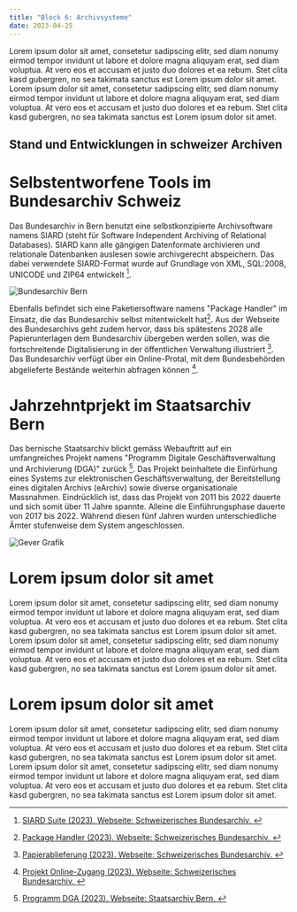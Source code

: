 ```yaml
---
title: "Block 6: Archivsysteme"
date: 2023-04-25
---
```


Lorem ipsum dolor sit amet, consetetur sadipscing elitr, sed diam nonumy eirmod tempor invidunt ut labore et dolore magna aliquyam erat, sed diam voluptua. At vero eos et accusam et justo duo dolores et ea rebum. Stet clita kasd gubergren, no sea takimata sanctus est Lorem ipsum dolor sit amet. Lorem ipsum dolor sit amet, consetetur sadipscing elitr, sed diam nonumy eirmod tempor invidunt ut labore et dolore magna aliquyam erat, sed diam voluptua. At vero eos et accusam et justo duo dolores et ea rebum. Stet clita kasd gubergren, no sea takimata sanctus est Lorem ipsum dolor sit amet.

## Stand und Entwicklungen in schweizer Archiven

# Selbstentworfene Tools im Bundesarchiv Schweiz
Das Bundesarchiv in Bern benutzt eine selbstkonzipierte Archivsoftware namens SIARD (steht für Software Independent Archiving of Relational Databases). SIARD kann alle gängigen Datenformate archivieren und relationale Datenbanken auslesen sowie archivgerecht abspeichern. Das dabei verwendete  SIARD-Format wurde auf Grundlage von XML, SQL:2008, UNICODE und ZIP64 entwickelt [^1].

![Bundesarchiv Bern](https://www.bar.admin.ch/bar/de/home/ueber-uns/das-bundesarchiv/_jcr_content/par/image/image.imagespooler.jpg/1639554724842/das_bundesarchiv_747x200.jpg)

Ebenfalls befindet sich eine Paketiersoftware namens "Package Handler" im Einsatz, die das Bundesarchiv selbst mitentwickelt hat[^2]. Aus der Webseite des Bundesarchivs geht zudem hervor, dass bis spätestens 2028 alle Papierunterlagen dem Bundesarchiv übergeben werden sollen, was die fortschreitende Digitalisierung in der öffentlichen Verwaltung illustriert [^3]. Das Bundesarchiv verfügt über ein Online-Protal, mit dem Bundesbehörden abgelieferte Bestände weiterhin abfragen können [^4].

# Jahrzehntprjekt im Staatsarchiv Bern

Das bernische Staatsarchiv blickt gemäss Webauftritt auf ein umfangreiches Projekt namens "Programm Digitale Geschäftsverwaltung und Archivierung (DGA)" zurück [^5]. Das Projekt beinhaltete die Einfürhung eines Systems zur elektronischen Geschäftsverwaltung, der Bereitstellung eines digitalen Archivs (eArchiv) sowie diverse organisationale Massnahmen. Eindrücklich ist, dass das Projekt von 2011 bis 2022 dauerte und sich somit über 11 Jahre spannte. Alleine die Einführungsphase dauerte von 2017 bis 2022. Während diesen fünf Jahren wurden unterschiedliche Ämter stufenweise dem System angeschlossen.

![Gever Grafik](https://newweb.imgix.net/content/dam/staatsarchiv_sta/bilder/de/fuer-behoerden/umfang-dga.jpg)


# Lorem ipsum dolor sit amet

Lorem ipsum dolor sit amet, consetetur sadipscing elitr, sed diam nonumy eirmod tempor invidunt ut labore et dolore magna aliquyam erat, sed diam voluptua. At vero eos et accusam et justo duo dolores et ea rebum. Stet clita kasd gubergren, no sea takimata sanctus est Lorem ipsum dolor sit amet. Lorem ipsum dolor sit amet, consetetur sadipscing elitr, sed diam nonumy eirmod tempor invidunt ut labore et dolore magna aliquyam erat, sed diam voluptua. At vero eos et accusam et justo duo dolores et ea rebum. Stet clita kasd gubergren, no sea takimata sanctus est Lorem ipsum dolor sit amet.

# Lorem ipsum dolor sit amet

Lorem ipsum dolor sit amet, consetetur sadipscing elitr, sed diam nonumy eirmod tempor invidunt ut labore et dolore magna aliquyam erat, sed diam voluptua. At vero eos et accusam et justo duo dolores et ea rebum. Stet clita kasd gubergren, no sea takimata sanctus est Lorem ipsum dolor sit amet. Lorem ipsum dolor sit amet, consetetur sadipscing elitr, sed diam nonumy eirmod tempor invidunt ut labore et dolore magna aliquyam erat, sed diam voluptua. At vero eos et accusam et justo duo dolores et ea rebum. Stet clita kasd gubergren, no sea takimata sanctus est Lorem ipsum dolor sit amet.

[^1]:[ SIARD Suite (2023). Webseite: Schweizerisches Bundesarchiv. ](https://www.bar.admin.ch/bar/de/home/archivierung/tools---hilfsmittel/siard-suite.html)

[^2]:[ Package Handler (2023). Webseite: Schweizerisches Bundesarchiv. ](https://www.bar.admin.ch/bar/de/home/archivierung/tools---hilfsmittel/package-handler.html)

[^3]:[ Papierablieferung (2023). Webseite: Schweizerisches Bundesarchiv. ](https://www.bar.admin.ch/bar/de/home/archivierung/ablieferung/vorhaben-papierablieferung.html)

[^4]:[ Projekt Online-Zugang (2023). Webseite: Schweizerisches Bundesarchiv. ](https://www.bar.admin.ch/bar/de/home/recherche/suchen/projekt-online-zugang.html)

[^5]:[ Programm DGA (2023). Webseite: Staatsarchiv Bern. ](https://www.staatsarchiv.sta.be.ch/de/start/fuer-behoerden/programm-dga.html)